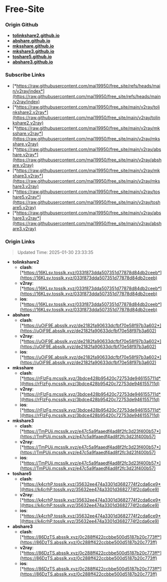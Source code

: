 # Free-Site

### Origin Github

- [**tolinkshare2.github.io**](https://github.com/tolinkshare2/tolinkshare2.github.io)
- [**abshare.github.io**](https://github.com/abshare/abshare.github.io)
- [**mksshare.github.io**](https://github.com/mksshare/mksshare.github.io)
- [**mkshare3.github.io**](https://github.com/mkshare3/mkshare3.github.io)
- [**toshare5.github.io**](https://github.com/toshare5/toshare5.github.io)
- [**abshare3.github.io**](https://github.com/abshare3/abshare3.github.io)

### Subscribe Links

- [*https://raw.githubusercontent.com/mai19950/free_site/refs/heads/main/v2ray/index*](https://raw.githubusercontent.com/mai19950/free_site/refs/heads/main/v2ray/index)
- [*https://raw.githubusercontent.com/mai19950/free_site/main/v2ray/tolinkshare2.v2ray*](https://raw.githubusercontent.com/mai19950/free_site/main/v2ray/tolinkshare2.v2ray)
- [*https://raw.githubusercontent.com/mai19950/free_site/main/v2ray/mksshare.v2ray*](https://raw.githubusercontent.com/mai19950/free_site/main/v2ray/mksshare.v2ray)
- [*https://raw.githubusercontent.com/mai19950/free_site/main/v2ray/abshare.v2ray*](https://raw.githubusercontent.com/mai19950/free_site/main/v2ray/abshare.v2ray)
- [*https://raw.githubusercontent.com/mai19950/free_site/main/v2ray/mkshare3.v2ray*](https://raw.githubusercontent.com/mai19950/free_site/main/v2ray/mkshare3.v2ray)
- [*https://raw.githubusercontent.com/mai19950/free_site/main/v2ray/toshare5.v2ray*](https://raw.githubusercontent.com/mai19950/free_site/main/v2ray/toshare5.v2ray)
- [*https://raw.githubusercontent.com/mai19950/free_site/main/v2ray/abshare3.v2ray*](https://raw.githubusercontent.com/mai19950/free_site/main/v2ray/abshare3.v2ray)

### Origin Links

> Updated Time: 2025-01-30 23:33:35

- **tolinkshare2**
  - **clash**: [*https://16KLsv.tosslk.xyz/033f873dda507351d77878d84db2ceeb*](https://16KLsv.tosslk.xyz/033f873dda507351d77878d84db2ceeb)
  - **v2ray**: [*https://16KLsv.tosslk.xyz/033f873dda507351d77878d84db2ceeb*](https://16KLsv.tosslk.xyz/033f873dda507351d77878d84db2ceeb)
  - **ios**: [*https://16KLsv.tosslk.xyz/033f873dda507351d77878d84db2ceeb*](https://16KLsv.tosslk.xyz/033f873dda507351d77878d84db2ceeb)
- **abshare**
  - **clash**: [*https://uOiF9E.absslk.xyz/de2182fa90633dcfbf70e58f97b3a602*](https://uOiF9E.absslk.xyz/de2182fa90633dcfbf70e58f97b3a602)
  - **v2ray**: [*https://uOiF9E.absslk.xyz/de2182fa90633dcfbf70e58f97b3a602*](https://uOiF9E.absslk.xyz/de2182fa90633dcfbf70e58f97b3a602)
  - **ios**: [*https://uOiF9E.absslk.xyz/de2182fa90633dcfbf70e58f97b3a602*](https://uOiF9E.absslk.xyz/de2182fa90633dcfbf70e58f97b3a602)
- **mksshare**
  - **clash**: [*https://rFlzFg.mcsslk.xyz/3bdce428b95420c72753de946155711d*](https://rFlzFg.mcsslk.xyz/3bdce428b95420c72753de946155711d)
  - **v2ray**: [*https://rFlzFg.mcsslk.xyz/3bdce428b95420c72753de946155711d*](https://rFlzFg.mcsslk.xyz/3bdce428b95420c72753de946155711d)
  - **ios**: [*https://rFlzFg.mcsslk.xyz/3bdce428b95420c72753de946155711d*](https://rFlzFg.mcsslk.xyz/3bdce428b95420c72753de946155711d)
- **mkshare3**
  - **clash**: [*https://TmPUjj.mcsslk.xyz/e47c5a9faaedf4ad8f2fc3d23f400b57*](https://TmPUjj.mcsslk.xyz/e47c5a9faaedf4ad8f2fc3d23f400b57)
  - **v2ray**: [*https://TmPUjj.mcsslk.xyz/e47c5a9faaedf4ad8f2fc3d23f400b57*](https://TmPUjj.mcsslk.xyz/e47c5a9faaedf4ad8f2fc3d23f400b57)
  - **ios**: [*https://TmPUjj.mcsslk.xyz/e47c5a9faaedf4ad8f2fc3d23f400b57*](https://TmPUjj.mcsslk.xyz/e47c5a9faaedf4ad8f2fc3d23f400b57)
- **toshare5**
  - **clash**: [*https://k4crhP.tosslk.xyz/35632ee474a3301d3682774f2cda6ce9*](https://k4crhP.tosslk.xyz/35632ee474a3301d3682774f2cda6ce9)
  - **v2ray**: [*https://k4crhP.tosslk.xyz/35632ee474a3301d3682774f2cda6ce9*](https://k4crhP.tosslk.xyz/35632ee474a3301d3682774f2cda6ce9)
  - **ios**: [*https://k4crhP.tosslk.xyz/35632ee474a3301d3682774f2cda6ce9*](https://k4crhP.tosslk.xyz/35632ee474a3301d3682774f2cda6ce9)
- **abshare3**
  - **clash**: [*https://86DzTS.absslk.xyz/0c288ff422ccbbe500d5187b20c773ff*](https://86DzTS.absslk.xyz/0c288ff422ccbbe500d5187b20c773ff)
  - **v2ray**: [*https://86DzTS.absslk.xyz/0c288ff422ccbbe500d5187b20c773ff*](https://86DzTS.absslk.xyz/0c288ff422ccbbe500d5187b20c773ff)
  - **ios**: [*https://86DzTS.absslk.xyz/0c288ff422ccbbe500d5187b20c773ff*](https://86DzTS.absslk.xyz/0c288ff422ccbbe500d5187b20c773ff)

